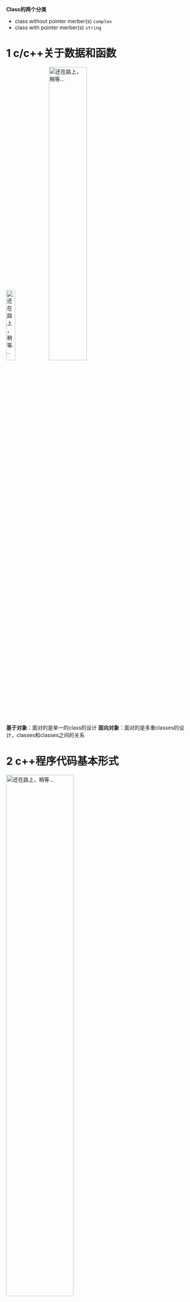 **Class的两个分类**
- class without pointer merber(s)
 ```complex```
- class with pointer merber(s)
```string```

# 1 c/c++关于数据和函数 
<img src="https://img-blog.csdnimg.cn/582c38c627ce420e919a0905675deeb4.png?x-oss-process=image/watermark,type_ZHJvaWRzYW5zZmFsbGJhY2s,shadow_50,text_Q1NETiBAQ3lZdV8=,size_10,color_FFFFFF,t_70,g_se,x_16" width="22%" alt="还在路上，稍等..."/>

<img src="https://img-blog.csdnimg.cn/ceec8ff7734e4b1ba97f63402c114704.png?x-oss-process=image/watermark,type_ZHJvaWRzYW5zZmFsbGJhY2s,shadow_50,text_Q1NETiBAQ3lZdV8=,size_20,color_FFFFFF,t_70,g_se,x_16" width="45%" alt="还在路上，稍等..."/>

**基于对象**：面对的是单一的class的设计
**面向对象**：面对的是多重classes的设计，classes和classes之间的关系
# 2 c++程序代码基本形式
<img src="https://img-blog.csdnimg.cn/27afc7d5ad574d7d9f91e14d92d3367c.png?x-oss-process=image/watermark,type_ZHJvaWRzYW5zZmFsbGJhY2s,shadow_50,text_Q1NETiBAQ3lZdV8=,size_20,color_FFFFFF,t_70,g_se,x_16" width="60%" alt="还在路上，稍等..."/>

延伸文件名不一定是```.h```和```.cpp```，也可能是其他甚至没有。
## 2.1 主程序
```cpp
#include <iostream>
#include "complex.h"
using namespace std;

int main()
{
	return 0;
}
```
## 2.2 头文件中的防卫式声明 
complex.h
```cpp
#ifndef __COMPLEX__
#define __COMPLEX__
...
#endif
```
# 3 complex (without pointer)
## 3.1头文件布局
```cpp
#ifndef __COMPLEX__
#define __COMPLEX__
#include<cmath>

/***********forward declarations(前置声明)********/
class ostream;
class complex;

complex&
    __doapl (complex* ths, const complex& r);

/*********class declarations(类-声明)**********/
class complex
{
    ...
};

/**********class definiton(类-定义)**********/
complex::function ...

#endif
```
## 3.2 class的声明
```cpp
class complex     //class head
{                 //class body
public:
    complex (double r = 0, double i = 0)
    : re (r), im(i)
    {}
    complex& operator += (const complex&); //只是一个声明
    double real () const {return re;}      //直接在这里定义
    double imag () const {reutn im;}       //有些函数在此直接定义，另一些在body之外定义
private:
    double re, im;

    friend complex& __doapl (complex*, const complex&);
};
//使用方法
{
    complex c1(2,1);
    complex c2;
    ...
}
```

## 3.3 类template（模板）简介
```cpp
template<typename T>
class complex
{
public:
    complex (T r = 0, T i = 0)
    : re (r), im(i)
    {}
    complex& operator += (const complex&);
    T real () const {return re;}
    T imag () const {reutn im;}
private:
    T re, im;

    friend complex& __doapl (complex*, const complex&);
};
//使用时指定T的类型
{
    complex<double> c1(2.5,1.5);   //T绑定为double
    complex<int> c2(2,6);
    ...
}
```
## 3.4 inline（内联）函数
如果函数在```class body```内定义，自动成为```inline候选```，如果在class本体外定义就不是inline。
inline只是对编译器的建议，由编译器决定，如果函数太复杂，编译器就没有能力把函数变成inline。

```cpp     
inline double        //如果在body外定义,可以在前面加上inline 
imag(const complex& x)
{
    return x.imag ();
}
```
## 3.5 访问级别
```public```：公开的外界能看得到  ```函数```
```private```：只有class自己能看得到   ```数据```封装起来，不希望随便调用
```cpp
//见 3.2 class声明
{
    complex c1(2,1);
    cout << c1.re;   //错误。数据在private，外部不能直接访问
    cout << c1.im;
}
{
    complex c1(2,1);
    cout << c1.real();  //正确。函数在public，可以调用成员函数来访问数据
    cout << c1.imag();
}
```
## 3.6 构造函数
如果想要```创建一个对象```，```构造函数```会被自动调用。
- 构造函数一定要跟类的名字相同
- 它可以拥有参数
- 参数可以有默认值   //如果创建的时候没有指明参数，则使用默认值   其它函数也可以有默认值
- 没有返回类型  //

```cpp
class complex     
{                 
public:
    complex (double r = 0, double i = 0)   //默认实参
    : re (r), im(i)   //初值列，只有构造函数有的语法 
    {}
    complex& operator += (const complex&); 
    double real () const {return re;}      
    double imag () const {reutn im;}       
private:
    double re, im;
    friend complex& __doapl (complex*, const complex&);
};
```
一个变量数值的设定有两个阶段：初始化、赋值
```cpp
complex (double r = 0, double i = 0)
{  re = r; im = i;  }         //赋值   效果等同于初始化，但是效率低
```
构造函数对应```析构函数```，不带指针的类多半不用写析构函数
## 3.7 overloading（重载）
同名函数可以有很多个（实际不相同）——```重载```
- 函数重载常常发生在构造函数里
- 如果构造函数有默认值，不能重载为无默认值的函数
```cpp
// 构造函数、real函数重载比较
class complex
{
public:
    complex (double r = 0, double i = 0)   //有默认值，当创建对象没有给参数时可以被调用
    : re (r), im(i)
    { }
    complex () : re(0), im(0) { }  //重载不正确，没有给参数时两个构造函数都可以被调用
    complex& operator += (const complex&);
    double real () const {return re;}
    double imag () const {reutn im;}
private:
    double re, im;

    friend complex& __doapl (complex*, const complex&);
};


void real(double r) { re = r; }   //重载正确
?real@Complex@@QBENXZ     
?real@Complex@@QAENABN@Z   //两个real名称相同，但编译后的实际名称不同（参数不同）
```
## 3.9 const成员函数
对class里面的函数分为```会改变数据```和```不会改变数据```两种，不会改变数据内容的加上```const```
```cpp
 class complex
{
public:
    complex (double r = 0, double i = 0)   
    : re (r), im(i)
    { }
    complex& operator += (const complex&);    
    double real () const {return re;}
    double imag () const {reutn im;}
private:
    double re, im;

    friend complex& __doapl (complex*, const complex&);
};
//如果该加而没加const
{    //正确
    complex c1(2,1);     
    cout << c1.real();
    cout << c1.imag();
}
{    //错误
    const complex c1(2,1);  //对象前面加const，对象的内容不能改 
    cout << c1.real();      //real有可能改变对象的数据 ，编译不通过 
    cout << c2.imag();
}
```
## 3.10 参数传递、返回值传递
### 3.10.1 参数传递：pass by value / pass by reference(to const)
- pass value:整个数据传过去，有多少传多少
- 引用底部就是一个指针，传引用相当于传指针那么快
- 最好所有参数传递都传引用
- 引用有指针的效果，当不希望改数据时加const   
```cpp
class complex
{
public:
    complex (double r = 0, double i = 0)   //pass by value
    : re (r), im(i)
    { }
    complex& operator += (const complex&); //pass by reference to const
    double real () const {return re;}
    double imag () const {reutn im;}
private:
    double re, im;

    friend complex& __doapl (complex*, const complex&);
};
{
    complex c1(2,1);   //by value
    complex c2;
    c2 += c1;  //by reference 
    cout << c2;
}
```
```cpp
ostream&
operator << (ostream& os, const complex& x)   //os   pass by reference
{
    return os << '(' << real (x) << ','
              << imag (x) << ')';
}
```
### 3.10.2 返回值传递：return by value / return by reference(to const) 
```cpp
complex& operator += (const complex&);    // return by reference 类型时complex
double real () const {return re;}   // return by value 类型时double
```
不能返回```局部变量```的引用，除此之外都能return by reference，尽量传refernece
```传递者```无需知道```接收者```是以```reference```形式接收   3.12.1
```cpp
inline complex&
__doapl (complex* ths, const complex& r)
{
    ths->re += r.re;     //第一参数会被改变
    ths->im += r.im;     //第二参数不会被改变
    return *ths;      //this本来就存在，可以传引用
}

inline complex&
complex::operator += (const complex& r)
{
    return __doapl (this, r);
}
```
## 3.11 friend(友元) 
```cpp
friend complex& __doapl (complex*, const complex&);
```
```cpp
inline complex&
__doapl (complex* ths, const complex& r)
{
    this->re += r.re;
    this->im += r.im;//自由取得friend的private成员
    return *ths;
}
```
- 外部想要取数据通过public函数实现，友元friend可以直接拿private的数据。
- 友元效率更快，但是打破了封装。

**相同class的各个```objects```互为```friends```**
```cpp
class complex
{
public:
    complex (double r = 0; double i = 0)
    : re (r), im (i)
    { }

    int func(const complex& param)    
    { return param.re + param.im; }

private:
    double re, im;
};
```
```cpp
{
    complex c1(2,1);
    complex c2;

    c2.func(c1);    //c2直接取c1的数据
}
```
## 3.12 操作符重载
### 3.12.1 操作符重载-1,成员函数(this)
```传递者```无需知道```接收者```是以```reference```形式接收
```cpp
inline complex&    //声明return by reference    
__doapl(complex* ths, const complex& r)
{
	ths->re += r.re;
	ths->im += r.im;
	return *ths;	 //返回的是一个对象value，不必管以什么形式接收
}

inline complex&   //c3+=c2+=c1 返回类型不能是void
complex::operator += (const complex& r) //这里有一个参数this，不能在参数列 写出来，但在函数内能使用
{
	return __doapl (this,r);
}

{
	complex c1(2,1);
	complex c2(5);
	c2 += c1;   //+=操作符重载
}
```
### 3.12.2 操作符重载-2，非成员函数(无this)
在class的body之外，带有class名称的是```成员函数```，不带class名称的是```全域函数 ```。
```cpp
{
    complex c1(2,1);

    cout << imag(c1);
    cout << real(c1);
}
//为了应对三种可能的用法，这里有三个函数
inline complex    //返回的是value，不是引用     
operator + (const complex& x,const complex& y)
{
	return complex(real (x) + real (y),    //临时对象
	               imag (x) + imag (y));
}

inline complex
operator + (const complex& x,double y)
{
	return complex(real (x) + y, imag (x));
}

inline complex
operator + (double x,const complex& y)
{
	return complex(x + real (y), imag (y));
}
```
这三个函数不带class名称，是全域函数。不能return by reference，因为他们返回的必定是```local object```。
###### 临时对象  
typrname（）;

```<<```操作符重载只能是全域函数，
```cpp
ostream&   //返回值类型不能是void
operator << (ostream& os, const complex& x)   //os的状态会改变，不能加const
{
	return os << '('<< real (x) << ','<< imag (x) << ')';
}
{
	cout << c1 << conj(c1); //c1输出到cout的结果还要能接收conj(c1)，因此操作符重载返回值不能为void
}

```
## 3.13 写class要注意的点
- 构造函数尽量用初值列 
- 数据放在private
- 参数尽可能以reference传递，要不要加const
- 返回值尽量以reference传
- 类的body里的函数应该加const就要加
# 4 string (with pointer)
## 4.1 三大函数：拷贝构造、拷贝赋值、析构函数
```cpp
class String
{
public:          //不能用编译器自带的拷贝构造、拷贝赋值
    String(const char* cstr = 0);   //构造函数
    String(const String& str);    //拷贝构造，接受的是自己的对象
    String& operator=(const String& s);   //拷贝赋值，接受的是自己的对象
    ~String();   //析构函数，这个类的对象死亡的时候调用
    char* get_c_str() const { return m_data};  //inline（成员函数）
private:
    char* m_data;  //字符串里面存放一个指针，在需要内存的时候创建另外一个空间来放字符
};
```
### 4.1.1 构造函数、析构函数
```cpp
inline 
String::String(const char* cstr = 0)   //构造函数
{
    if(cstr)
    {
        m_data = new char[strlen(cstr)+1];   //传进来的字符串长度加结束符
        strcpy(m_data, cstr);
    }
    else
    {//未指定初值,空指针
        m_data = new char[1];     //new 动态分配一块内存
        *m_data = '\0';    //空指针仍要分配一个内存存放结束符号
    }
}

inline 
String::~String()    //析构函数
{
    delete[] m_data;   //释放掉动态分配的内存
}

{
    String s1();       //调用构造函数，在作用域结束时自动调用析构函数
    String s2("hello");   

    String* p = new String("hello");  //动态的创建对象
    delete p;  //手动释放内存
}
```
### 4.1.2 拷贝构造、拷贝赋值
```带有指针的class，必须有拷贝构造、拷贝赋值```
#### 拷贝构造 

<img src="https://img-blog.csdnimg.cn/9a48fb2d0da0429994017b236040b23e.png?x-oss-process=image/watermark,type_ZHJvaWRzYW5zZmFsbGJhY2s,shadow_50,text_Q1NETiBAQ3lZdV8=,size_20,color_FFFFFF,t_70,g_se,x_16" width="60%" alt="还在路上，稍等..."/>

编译器默认的拷贝构造、拷贝赋值是浅拷贝，只是拷贝对象里值，这里只复制了指针过去，两个对象指向同一个字符串，并且会造成内存泄漏。
```cpp
inline 
String::String(const String& str)    //拷贝构造
{
    m_data = new char[strlen(str.m_data)+1];   //分配内存
    strcpy(m_data, str.m_data);      //把内容拷贝过去   深拷贝
}                     //直接取另一个对象的private data，同一个类的对象互为友元

{
    String s1("hello");
    String s2(s1);   //拷贝构造
//  String s2 = s1;  
}
```
#### 拷贝赋值
```cpp
inline 
String& String::operator=(const String&) 
{
    if(this == &str)//检测自我赋值，不只是为了效率，防止杀掉自己而丢失内存的控制
        return *this;   
    
    delete[] m_data;              //1.杀掉自己
    m_data = new char[strlen(str.m_data) + 1]; //2.重新分配内存
    strcpy(m_data, str.m_data);   //3.拷贝内容
    return *this;  
}
```
```cpp
#include <iostream.h>
ostream& operator<<(ostream& os, const String& str)   //output重载  只能是全局函数
{
    os << str.get_c_str();   //直接把指针给cout
    return os;
}
```
## 4.2 stack（栈），heap（堆）
**Stack**，是存在于某```作用域```的一块内存空间。例如当你调用函数，函数本身即会形成一个stack用来放置它所接收的参数，以及返回地址。
在```函数本体内声明```的任何变量，其所使用的内存块都取自上述stack。
**Heap**，是指操作系统提供的一块```全局```内存空间，程序可动态分配（new）。
```cpp
class Complex{...};
...
{
    Complex c1(1, 2);    //内存来自tack
    Complex* p = new Complex(3);   //内存来自heap，需要手动delete
}   //离开作用域时c1死亡
```
```cpp
class Complex{...};
...
Complex c3(1,2);
{
    Complex c1(1, 2);
    static Complex c2(1, 2);
}
```
c1是```stack object```，其生命在作用域结束时也结束了，这种作用域内的object，又称为auto object，因为它会被自动清理（自动调用析构函数）。	
c2是```static object```，其生命在作用域结束之后仍然存在，知道整个程序结束。
c3是```global object```，其生命在整个程序结束之后结束。也可以把他视为一种static object，其作用域是整个程序。
 **heap object的生命周期**
```cpp
class Complex{...};
...
{
    Complex* p = new Complex;
    ...
    delete p;
}
```
p所指的便是heap object，其生命在它被delete时结束。
如果没有```delete```，在作用域结束时p所指的heap object仍然存在，但指针p的声明结束了，造成内存泄漏。
**new:先分配内存，再调用构造函数**
```cpp
Complex* pc = new Complex(1, 2);
//new被分解为三个步骤
Complex *pc;
void* mem = operator new(sizeof(Complex));//分配内存
pc = static_cast<Complex*>(mem);//转型
pc->Complex::Complex(1, 2);//构造函数
```

<img src="https://img-blog.csdnimg.cn/dc196757a51d4924ba9c9124806db62e.png?x-oss-process=image/watermark,type_ZHJvaWRzYW5zZmFsbGJhY2s,shadow_50,text_Q1NETiBAQ3lZdV8=,size_20,color_FFFFFF,t_70,g_se,x_16" width="80%" alt="还在路上，稍等..."/>

**delete：先调用析构函数，再释放内存**
<img src="https://img-blog.csdnimg.cn/f1b488aecf604d3fb53e637032353af1.png?x-oss-process=image/watermark,type_ZHJvaWRzYW5zZmFsbGJhY2s,shadow_50,text_Q1NETiBAQ3lZdV8=,size_20,color_FFFFFF,t_70,g_se,x_16" width="80%" alt="还在路上，稍等..."/>
## 4.3 动态分配所得的内存块，in VC
### ```new```一个```complex```、```string```所得到的内存：
<img src="https://img-blog.csdnimg.cn/b4b360f0179e4b0a9718bb6de08f4f6f.png?x-oss-process=image/watermark,type_ZHJvaWRzYW5zZmFsbGJhY2s,shadow_50,text_Q1NETiBAQ3lZdV8=,size_20,color_FFFFFF,t_70,g_se,x_16" width="60%" alt="还在路上，稍等..."/>

- **绿色**：类的对象
- **灰色**：调试模式下上面32，下面4。release模式下没有灰色模块
- **紫色**：cookie，上下各4个字节，用来记录整块内存的大小，方便回收。cookie的值是内存块大小的16进制，因为是16的倍数最低位是0，用最低位为1来表示内存块被分配出去。
- **绿色**（pad）：在VC里所给的每一个内存块都是16的倍数，不够需要填补

### new一个```array```所得到的内存
<img src="https://img-blog.csdnimg.cn/f09f1910fbee4d588636f2f03c29e444.png?x-oss-process=image/watermark,type_ZHJvaWRzYW5zZmFsbGJhY2s,shadow_50,text_Q1NETiBAQ3lZdV8=,size_20,color_FFFFFF,t_70,g_se,x_16" width="60%" alt="还在路上，稍等..."/>

这里多四个字节，用一个整数来记录数组的大小
```array new```要搭配```array delete```。
<img src="https://img-blog.csdnimg.cn/1e38e86e465c4d8d85359d6c89d0c5b5.png?x-oss-process=image/watermark,type_ZHJvaWRzYW5zZmFsbGJhY2s,shadow_50,text_Q1NETiBAQ3lZdV8=,size_20,color_FFFFFF,t_70,g_se,x_16" width="60%" >
如果```delete```没有加```[]```，如果是不带指针的类，对象会被回收，但带指针的类的对象里的指针所指的内存只有第一个被回收，而造成内存泄漏。
## 4.3 static
<img src="https://img-blog.csdnimg.cn/162d668a69c941cfa019fe84ea915e75.png?x-oss-process=image/watermark,type_ZHJvaWRzYW5zZmFsbGJhY2s,shadow_50,text_Q1NETiBAQ3lZdV8=,size_20,color_FFFFFF,t_70,g_se,x_16" width="90%" >

### 4.3.1 this point
只要在数据或函数前面加上```static```，它就成为```静态数据```或```静态函数```。
```cpp
complex c1,c2,c3;
c1.real();  ——>  complex::real(&c1);
```
谁调用，谁就是```this point```,c1调用，c1的地址就是this point。调用相同的函数，传给它的是不同的地址，才能处理不同的数据，这个地址是this point。
```cpp
class complex
{
public:
	double real () const
		{ return this->re; }
private:
	double re, im;
}
```
### 4.3.2 成员函数与静态函数的区别：
- ```成员函数```有一个隐藏的```this point```，不能写进参数，可以在函数里使用，函数里的this可写可不写，不写编译器会自动加上。 	
- ```静态函数```没有```this point```,所以不能通过```this```指针来访问各个对象，只能处理静态数据。
### 4.3.3 调用static函数
```cpp
class Account
{
public:
    static double m_rate;                            //静态数据   声明
    static void set_rate(const double& x){m_rate = x;}    //静态函数
};
double Account::m_rate = 8.0; 

int main()
{
    Account::set_rate(5.0);

    Account a;
    a.set_rate(7.0);
}
```
如果是```静态数据```，一定要在class外加上:
```cpp
double Account::m_data = 8.0;  //定义   有没有初值都可以
```
使变量获得内存的操作叫```定义```。
```调用static函数```的方式：
- 通过object调用
- 通过class name调用
### 4.3.4 补充singleton
```cpp
class A
{
public:
    static A& getInstance{return a;};  //取得唯一的对象
    setup(){...}
private:
    A();     //任何人不能创建
    A(const A& rhs);
    static A a;   //创建一个对象
    ...
};

A::getInstance().setup();
```
如果没有人调用这个函数，静态的a仍然存在
```cpp
class A
{
public:
    static A& getInstance();
    setup() {...}
private:
    A();
    A(const A& rhs);
    ...
};

A& A::getInstance()
{
    static A a;   //使用单例的时候才会创建
    return a;
}
```
### 4.4 cout
```cpp
class _IO_ostream_withassign:public ostream{
    ...
};
extern _IO_ostream_withassign cout;

class ostream:virtual public ios
{
public:
    ostream& operator<<(char c);
    ostream& operator<<(unsigned char c){return (*this)<<(char)c;}
    ostream& operator<<(signed char c){return (*this)<<(char)c;}
    ostream& operator<<(const char *s);
    ostream& operator<<(const unsigned char *s)
    {return (*this) << (const char*)s;}
    ostream& operator<<(const signed char *s)
    {reutrn (*this) << (const char*)s;}
    ostream& operator<<(const void *p);
    ostream& operator<<(int n);
    ostream& operator<<(unsigned int n);
    ostream& operator<<(long n);
    ostream& operator<<(unsigned long n);
    ...
};
```
```cout```对每个类型都做了重载，才能打印出各种数据。
### 4.5 函数模板，function template
```cpp
stone r1(2,3),r(3,3),r3;
r3 = min(r1, r2);  //编译器会对function template进行实参推导，因此不必像class template指出类的名称

template<class T>   //class和typename是相通的
inline const T& min(const T& a, const T& b)
{
    return b < a ? b : a; //推导出T为stone 调用操作符重载 stone::operator<
                          //函数模板不用管怎么比大小，是由类的内容决定的
}
```
### 4.6 补充namespace
```cpp
namespace std
{
    ...
}
```
标准库所有东西都被包装在```std```中。
调用方式：
- using namespace std；
- using std::cin；
- std::cin
# 5 继承、复合、委托
## 5.1 Composition(复合)
### 5.1.1 复合，表示has-a
```cpp
template <class T, class Sequence = deque<T>>
class queue
{
    ...
protected:
    Sequence c;   //底层容器
public:
    //以下完全利用c的操作函数完成
    bool empty() const {return c.empty();}
    size_type size() const {return c.size();}
    reference front() {return c.front();}
    reference back() {return c.back();}
    //deque是两端可进出，queue是末端进前端出（先进先出）
    void push(const value_type& x) {c.push_back(x);}
    void pop() {c.pop_front();}
};
```
**把```deque<T>```替换进去**
<img src="https://img-blog.csdnimg.cn/596eb4fa4a5e440db1b53619c80bbe41.png?x-oss-process=image/watermark,type_ZHJvaWRzYW5zZmFsbGJhY2s,shadow_50,text_Q1NETiBAQ3lZdV8=,size_20,color_FFFFFF,t_70,g_se,x_16" width="80%" >
class queue里面有deque<T>,has-a的关系。
黑色菱形表示```有```，queue拥有了、容纳了deque这个类
```Adapter设计模式```：queue拿deque的部分功能改装为一个新的class
### 5.1.2 从内存来看composition的关系
<img src="https://img-blog.csdnimg.cn/bb1b8cbc3532430a9741deae35896747.png?x-oss-process=image/watermark,type_ZHJvaWRzYW5zZmFsbGJhY2s,shadow_50,text_Q1NETiBAQ3lZdV8=,size_20,color_FFFFFF,t_70,g_se,x_16" width="80%" >

内存上是包含的关系
### 5.1.3 复合关系下的构造和析构
<img src="https://img-blog.csdnimg.cn/2b1c935e2646401b9a45f48b1e50d2fd.png?x-oss-process=image/watermark,type_ZHJvaWRzYW5zZmFsbGJhY2s,shadow_50,text_Q1NETiBAQ3lZdV8=,size_20,color_FFFFFF,t_70,g_se,x_16" width="60%" >

- 构造由内而外
 ```container```的构造函数首先调用```component```的default构造函数，然后才执行自己。
- 析构由外而内
```container```的析构函数首先执行自己，然后才调用```component```的析构函数。
## 5.2 Delegation(委托). Composition by reference
<img src="https://img-blog.csdnimg.cn/43773a8fabe64b399d9933dda4d5336f.png?x-oss-process=image/watermark,type_ZHJvaWRzYW5zZmFsbGJhY2s,shadow_50,text_Q1NETiBAQ3lZdV8=,size_20,color_FFFFFF,t_70,g_se,x_16" width="60%" >

左边有一个```指针```指向右边，不是完全包含的关系，两边寿命不一致。
**```pimpl```(handle/body)编译防火墙：**
左边只是对外的接口，真正的实现都在右边做，左边调用右边类的函数。右边类的变动不会影响左边。
a、b、c共享一份内存。当a响要改变数组“hello”时复制一份给它。copy on right
## 5.3 Inheritance(继承)
### 5.3.1 表示is-a
<img src="https://img-blog.csdnimg.cn/ba671206cb6e49049c0591e8d78c1448.png?x-oss-process=image/watermark,type_ZHJvaWRzYW5zZmFsbGJhY2s,shadow_50,text_Q1NETiBAQ3lZdV8=,size_15,color_FFFFFF,t_70,g_se,x_16" width="30%" >

```cpp
struct _List_node_base
{
    _List_node_base* _M_next;
    _List_node_base* _M_prev;
};

template<typename _Tp>
struct _List_node:public _List_node_base
	:public _List_node_base    //公共继承语法  共有三种继承
{
    _Tp _M_data;
};
```
父类的数据时可以完整的继承下来
### 5.3.2 继承关系下的构造函数和析构函数
<img src="https://img-blog.csdnimg.cn/99778646328249758ec89d69fdbd28a5.png?x-oss-process=image/watermark,type_ZHJvaWRzYW5zZmFsbGJhY2s,shadow_50,text_Q1NETiBAQ3lZdV8=,size_20,color_FFFFFF,t_70,g_se,x_16" width="78%" >

## 5.4 Inheritance（继承）with virtual function（虚函数）
**语法**：只要在任何一个成员函数之前加上virtual，它就成为虚函数
子类继承父类```所有的数据```，和```函数的调用权```。父类的函数子类全部可以调用，但是子类要不要重新定义：
**从虚函数角度将成员函数分为三种:**
- non-virtual 非虚函数：不希望子类重新定义(override，覆写)
- virtual 虚函数：希望子类重新定义它，且对它已有默认定义。
- pure virtual 纯虚函数：希望子类一定要重新定义它，你对它没有默认定义。（可以有定义）
<img src="https://img-blog.csdnimg.cn/9bad35ff36224adb91ba0cef4c10aef2.png?x-oss-process=image/watermark,type_ZHJvaWRzYW5zZmFsbGJhY2s,shadow_50,text_Q1NETiBAQ3lZdV8=,size_20,color_FFFFFF,t_70,g_se,x_16" width="78%" >

**template method**
<img src="https://img-blog.csdnimg.cn/c48b60a855d94ef78e8a4e1195367788.png?x-oss-process=image/watermark,type_ZHJvaWRzYW5zZmFsbGJhY2s,shadow_50,text_Q1NETiBAQ3lZdV8=,size_20,color_FFFFFF,t_70,g_se,x_16" width="90%" >
## 5.5 继承+复合关系下的构造和析构
<img src="https://img-blog.csdnimg.cn/86d54f98f25c46dcbc7bb7d5612cf7c4.png?x-oss-process=image/watermark,type_ZHJvaWRzYW5zZmFsbGJhY2s,shadow_50,text_Q1NETiBAQ3lZdV8=,size_20,color_FFFFFF,t_70,g_se,x_16" width="60%" >
## 5.6 委托+继承


























































